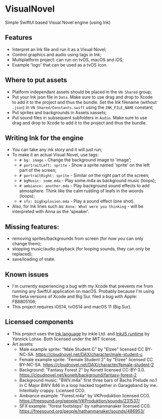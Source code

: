 # VisualNovel
Simple SwiftUI based Visual Novel engine (using Ink)

## Features
* Interpret an Ink file and run it as a Visual Novel;
* Control graphics and audio using tags in Ink;
* Multiplatform project: can run on tvOS, macOS and iOS;
* Example 'logo' that can be used as a tvOS icon.

## Where to put assets
* Platform independant assets should be placed in the `VN Shared` group;
* Put your Ink json file in `Data`. Make sure to use drag and drop to Xcode to add it to the project and thus the bundle. Set the Ink filename (without `.json`) in `VN Shared/Constants.swift` using the `INK_FILE_NAME` constant;
* Put sprites and backgrounds in Assets.xassets;
* Put sound files in subsequent subfolders in `Audio`. Make sure to use drag and drop to Xcode to add it to the project and thus the bundle.

## Writing Ink for the engine
* You can take any ink story and it will just run;
* To make it an actual Visual Novel, use tags:
    * `# bg: image` - Change the background image to 'image';
    * `# portraitLeft: sprite` - Show a sprite named 'sprite' on the left part of the screen;
    * `# portraitRight: sprite` - Similar on the right part of the screen;
    * `# bgMusic: some.m4a` - Play some.m4a as background music (loops);
    * `# ambiance: another.m4a` - Play background sound effects to add atmosphere. Think like the calm rustling of leafs in the woords (loops);
    * `# sfx: bigExplosion.m4a` - Play a sound effect (one shot).
* Also, for Ink lines such as:
    `Anna: What were you thinking` - will be interpreted with Anna as the 'speaker'.

## Missing features:
* removing sprites/backgrounds from screen (for now you can only change them);
* stopping music/audio playback (for looping sounds, they can only be replaced);
* save/loading of state.

## Known issues
* I'm currently experiencing a bug with my Xcode that prevents me from running any SwiftUI application on macOS. Probably because I'm using the beta versions of Xcode and Big Sur. filed a bug with Apple: FB8805106;
* This project requires iOS14, tvOS14 and macOS 11 (Big Sur).

## Licensed components
* This project uses the [Ink language](https://www.inklestudios.com/ink) by inkle Ltd. and [InkJS runtime](https://github.com/y-lohse/inkjs) by Yannick Lohse. Both licensed under the MIT license.
* Art assets:
    * Male example sprite: "Male Student C" by "Elzee" licensed CC BY-NC-SA. https://cloudnovel.net/DAX/character/male-student-c
    * Female example sprite: "Female Student 2" by "Elzee" licensed CC BY-NC-SA. https://cloudnovel.net/DAX/character/female-student-2
    * Background: "Fantasy Forest 2" by Konett licensed CC-BY-3.0. https://cloudnovel.net/konett/background/fantasy-forest-2 
    * Background music: "BWV.m4a" first three bars of Bachs Prelude no.1 in C Major BWV 846 in a loop hacked together in Garageband by me. Intentially crappy. Licensed CC0.
    * Ambiance example: "Forest.m4a" by VKProduktion licensed CC0. https://freesound.org/people/VKProduktion/sounds/231537/ 
    * SFX example: "forest footsteps" by nathanmanaker licensed CC0. https://freesound.org/people/nathanmanaker/sounds/486953/